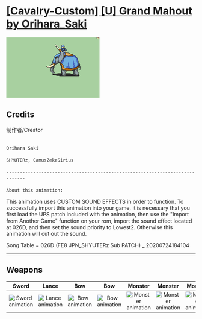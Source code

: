 # [\[Cavalry-Custom\] \[U\] Grand Mahout by Orihara_Saki](./)

<img src="./1.%20Sword/Sword_000.png" alt="[Cavalry-Custom] [U] Grand Mahout by Orihara_Saki standing" />

## Credits

制作者/Creator

~~~~~~~~~~~~~~

Orihara Saki

SHYUTERz, CamusZekeSirius

-----------------------------------------------------------------------------

About this animation:

~~~~~~~~~~~~~~~~~~~~~~~

This animation uses CUSTOM SOUND EFFECTS in order to function. To successfully import this animation into your game, it is necessary that you first load the UPS patch included with the animation, then use the "Import from Another Game" function on your rom, import the sound effect located at 026D, and then set the sound priority to Lowest2. Otherwise this animation will cut out the sound.

Song Table = 026D (FE8 JPN_SHYUTERz Sub PATCH) _ 20200724184104

-----------------------------------------------------------------------------

## Weapons


|Sword |Lance |Bow |Bow |Monster |Monster |Monster |Monster |Unarmed |Unarmed |Sound |
|  :---: | :---: | :---: | :---: | :---: | :---: | :---: | :---: | :---: | :---: | :---: |
| <img alt="Sword animation" src="./1.%20Sword/Sword.gif" /> | <img alt="Lance animation" src="./2.%20Lance/Lance.gif" /> | <img alt="Bow animation" src="./5.%20Bow/Bow.gif" /> | <img alt="Bow animation" src="./5.%20Bow%20(Tusk%20Attack)/Bow.gif" /> | <img alt="Monster animation" src="./8.%20Monster%20(Bld%20Tusk%20Crit)/Monster.gif" /> | <img alt="Monster animation" src="./8.%20Monster%20(Bld%20Tusk%20Fcs%20Atk)/Monster.gif" /> | <img alt="Monster animation" src="./8.%20Monster%20(Bld%20Tusk%20Trunk)/Monster.gif" /> | <img alt="Monster animation" src="./8.%20Monster%20(Trunk%20Swing)/Monster.gif" /> | <img alt="Unarmed animation" src="./8.%20Unarmed/Unarmed.gif" /> | <img alt="Unarmed animation" src="./8.%20Unarmed%20(Basic%20Melee%20Attack)/Unarmed.gif" /> | <img alt="Sound animation" src="./Sound%20Effects/Sound.gif" /> |
